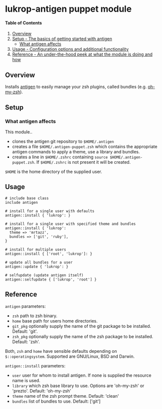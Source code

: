 # lukrop-antigen puppet module

#### Table of Contents

1. [Overview](#overview)
2. [Setup - The basics of getting started with antigen](#setup)
    * [What antigen affects](#what-antigen-affects)
3. [Usage - Configuration options and additional functionality](#usage)
4. [Reference - An under-the-hood peek at what the module is doing and how](#reference)

## Overview
Installs [antigen](https://github.com/zsh-users/antigen) to easily manage your zsh plugins,
called bundles (e.g. [oh-my-zsh](https://github.com/robbyrussell/oh-my-zsh)).

## Setup

### What antigen affects
This module..
* clones the antigen git repository to `$HOME/.antigen`
* creates a file `$HOME/.antigen-puppet.zsh` which contains the appropriate antigen commands
to apply a theme, use a library and bundles.
* creates a line in `$HOME/.zshrc` containing `source $HOME/.antigen-puppet.zsh`. If `$HOME/.zshrc`
is not present it will be created.

`$HOME` is the home directory of the supplied user.

## Usage
```puppet
# include base class
include antigen

# install for a single user with defaults
antigen::install { 'lukrop': }

# install for a single user with specified theme and bundles
antigen::install { 'lukrop':
  theme => 'mrtazz',
  bundles => ['git', 'ruby'],
}

# install for multiple users
antigen::install { ['root', 'lukrop']: }

# update all bundles for a user
antigen::update { 'lukrop': }

# selfupdate (update antigen itself)
antigen::selfupdate { ['lukrop', 'root'] }

```

## Reference
`antigen` parameters:

* `zsh` 
path to zsh binary.
* `home` 
base path for users home directories.
* `git_pkg`
optionally supply the name of the git package to be installed. Default: 'git'.
* `zsh_pkg`
optionally supply the name of the zsh package to be installed. Default: 'zsh'.


Both, `zsh` and `home` have sensible defaults depending on `$::operatingsystem`. Supported are GNU/Linux, BSD and Darwin.

`antigen::install` parameters:

* `user`
user for whom to install antigen. If none is supplied the resource name is used.
* `library` 
which zsh base library to use. Options are 'oh-my-zsh' or 'prezto'. Default: 'oh-my-zsh'
* `theme` 
name of the zsh prompt theme. Default: 'clean'
* `bundles` 
list of bundles to use. Default: ['git']

